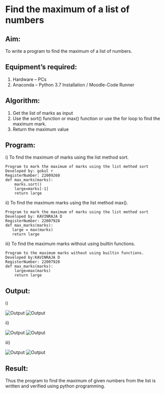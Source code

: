 # Find the maximum of a list of numbers
## Aim:
To write a program to find the maximum of a list of numbers.
## Equipment’s required:
1.	Hardware – PCs
2.	Anaconda – Python 3.7 Installation / Moodle-Code Runner
## Algorithm:
1.	Get the list of marks as input
2.	Use the sort() function or max() function or use the for loop to find the maximum mark.
3.	Return the maximum value
## Program:
i)	To find the maximum of marks using the list method sort.
```
Program to mark the maximum of marks using the list method sort
Developed by: gokul r
RegisterNumber: 22009260
def max_marks(marks):
    marks.sort()
    large=marks[-1]
    return large
```
ii)	To find the maximum marks using the list method max().
```
Program to mark the maximum of marks using the list method sort
Developed by: KAVINRAJA D
RegisterNumber: 22007928
def max_marks(marks):
   large = max(marks)
   return large

```
iii) To find the maximum marks without using builtin functions.
```
Program to the maximum marks without using builtin functions.
Developed by:KAVINRAJA D 
RegisterNumber: 22007928
def max_marks(marks):
    large=max(marks)
    return large
```

## Output:
i)

![Output](./img/max_marks1.jpg)
![Output](./img/sort%20program.png)

ii)

![Output](./img/def.png)
![Output](./img/max.png)

iii)

![Output](./img/Screenshot%20from%202023-01-14%2009-07-28.png)
![Output](./img/bullitten%20program.png)
## Result:
Thus the program to find the maximum of given numbers from the list is written and verified using python programming.
